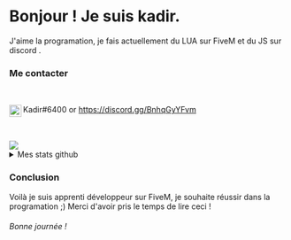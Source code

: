 # Bonjour ! Je suis kadir.

J'aime la programation, je fais actuellement du LUA sur FiveM et du JS sur discord .

### Me contacter

<br/>

<img align="left" alt="My discord" width="22px" src="https://cdn.jsdelivr.net/npm/simple-icons@v3/icons/discord.svg"> Kadir#6400 or https://discord.gg/BnhqGyYFvm
 
 <br />

<br/>

 <a href="https://github.com/Kadir-FiveM">
<img src="https://discord.c99.nl/widget/theme-1/309410099217039371.png"> </a>

<details> 
  <summary>Mes stats github</summary>

  <br />
  
  [![Kadir github stats](https://github-readme-stats.vercel.app/api?username=Kadir-FiveM)](https://github.com/Kadir-FiveM?tab=repositories)

  [![Top Langs](https://github-readme-stats.vercel.app/api/top-langs/?username=Kadir-FiveM)](https://github.com/Kadir-FiveM?tab=repositories)
  
</details>

### Conclusion

Voilà je suis apprenti développeur sur FiveM, je souhaite réussir dans la programation ;)
Merci d'avoir pris le temps de lire ceci ! 

###### Bonne journée !
